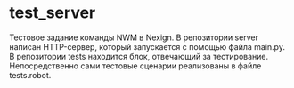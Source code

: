 # test_server
Тестовое задание команды NWM в Nexign.
В репозитории server написан HTTP-сервер, который запускается с помощью файла main.py.
В репозитории tests находится блок, отвечающий за тестирование. Непосредственно сами тестовые сценарии реализованы в файле tests.robot.
